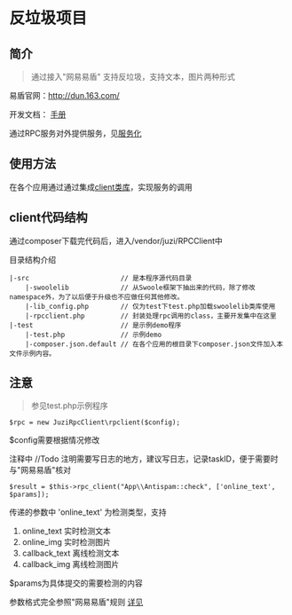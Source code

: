 # 反垃圾项目

## 简介 
> 通过接入"网易易盾" 支持反垃圾，支持文本，图片两种形式

易盾官网：http://dun.163.com/

开发文档： [手册](https://www.163yun.com/docs/product/antispam/%E6%96%B0%E6%89%8B%E6%8C%87%E5%8D%97)

通过RPC服务对外提供服务，见[服务化](/project/soa/)

## 使用方法

在各个应用通过通过集成[client类库](/project/soa/?id=client%E7%AB%AF%E4%BD%BF%E7%94%A8)，实现服务的调用

## client代码结构

通过composer下载完代码后，进入/vendor/juzi/RPCClient中

目录结构介绍
```
|-src                       // 是本程序源代码目录
    |-swoolelib             // 从Swoole框架下抽出来的代码，除了修改namespace外，为了以后便于升级也不应做任何其他修改。
    |-lib_config.php        // 仅为test下test.php加载swoolelib类库使用
    |-rpcclient.php         // 封装处理rpc调用的class，主要开发集中在这里
|-test                      // 是示例demo程序    
    |-test.php              // 示例demo
    |-composer.json.default // 在各个应用的根目录下composer.json文件加入本文件示例内容。
```

## 注意
> 参见test.php示例程序
```
$rpc = new JuziRpcClient\rpclient($config);
```  
$config需要根据情况修改

注释中 //Todo 注明需要写日志的地方，建议写日志，记录taskID，便于需要时与"网易易盾"核对

```
$result = $this->rpc_client("App\\Antispam::check", ['online_text', $params]);
```
传递的参数中
'online_text' 为检测类型，支持
1. online_text      实时检测文本
1. online_img       实时检测图片
1. callback_text    离线检测文本
1. callback_img     离线检测图片

$params为具体提交的需要检测的内容

参数格式完全参照"网易易盾"规则 [详见](https://www.163yun.com/docs/product/antispam/%E8%A7%84%E8%8C%83%E8%AF%B4%E6%98%8E)
